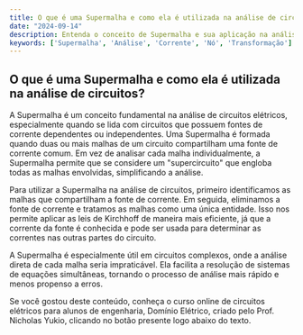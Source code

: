 ```yaml
---
title: O que é uma Supermalha e como ela é utilizada na análise de circuitos?
date: "2024-09-14"
description: Entenda o conceito de Supermalha e sua aplicação na análise de circuitos elétricos.
keywords: ['Supermalha', 'Análise', 'Corrente', 'Nó', 'Transformação']
---
```


## O que é uma Supermalha e como ela é utilizada na análise de circuitos?

A Supermalha é um conceito fundamental na análise de circuitos elétricos, especialmente quando se lida com circuitos que possuem fontes de corrente dependentes ou independentes. Uma Supermalha é formada quando duas ou mais malhas de um circuito compartilham uma fonte de corrente comum. Em vez de analisar cada malha individualmente, a Supermalha permite que se considere um "supercircuito" que engloba todas as malhas envolvidas, simplificando a análise.

Para utilizar a Supermalha na análise de circuitos, primeiro identificamos as malhas que compartilham a fonte de corrente. Em seguida, eliminamos a fonte de corrente e tratamos as malhas como uma única entidade. Isso nos permite aplicar as leis de Kirchhoff de maneira mais eficiente, já que a corrente da fonte é conhecida e pode ser usada para determinar as correntes nas outras partes do circuito.

A Supermalha é especialmente útil em circuitos complexos, onde a análise direta de cada malha seria impraticável. Ela facilita a resolução de sistemas de equações simultâneas, tornando o processo de análise mais rápido e menos propenso a erros.

Se você gostou deste conteúdo, conheça o curso online de circuitos elétricos para alunos de engenharia, Domínio Elétrico, criado pelo Prof. Nicholas Yukio, clicando no botão presente logo abaixo do texto.